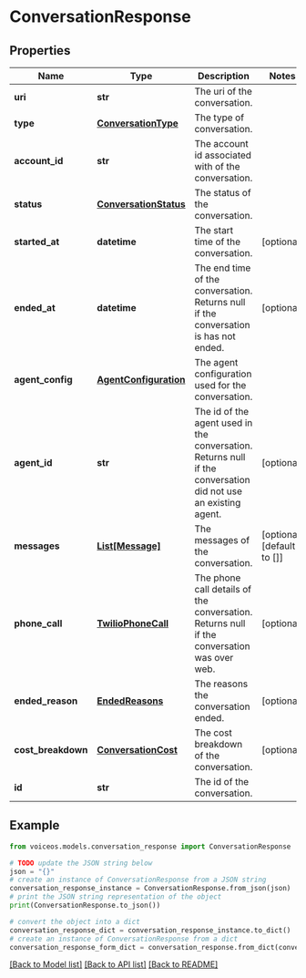 # ConversationResponse


## Properties

Name | Type | Description | Notes
------------ | ------------- | ------------- | -------------
**uri** | **str** | The uri of the conversation. | 
**type** | [**ConversationType**](ConversationType.md) | The type of conversation. | 
**account_id** | **str** | The account id associated with of the conversation. | 
**status** | [**ConversationStatus**](ConversationStatus.md) | The status of the conversation. | 
**started_at** | **datetime** | The start time of the conversation. | [optional] 
**ended_at** | **datetime** | The end time of the conversation. Returns null if the conversation is has not ended. | [optional] 
**agent_config** | [**AgentConfiguration**](AgentConfiguration.md) | The agent configuration used for the conversation. | 
**agent_id** | **str** | The id of the agent used in the conversation. Returns null if the conversation did not use an existing agent. | [optional] 
**messages** | [**List[Message]**](Message.md) | The messages of the conversation. | [optional] [default to []]
**phone_call** | [**TwilioPhoneCall**](TwilioPhoneCall.md) | The phone call details of the conversation. Returns null if the conversation was over web. | [optional] 
**ended_reason** | [**EndedReasons**](EndedReasons.md) | The reasons the conversation ended. | [optional] 
**cost_breakdown** | [**ConversationCost**](ConversationCost.md) | The cost breakdown of the conversation. | [optional] 
**id** | **str** | The id of the conversation. | 

## Example

```python
from voiceos.models.conversation_response import ConversationResponse

# TODO update the JSON string below
json = "{}"
# create an instance of ConversationResponse from a JSON string
conversation_response_instance = ConversationResponse.from_json(json)
# print the JSON string representation of the object
print(ConversationResponse.to_json())

# convert the object into a dict
conversation_response_dict = conversation_response_instance.to_dict()
# create an instance of ConversationResponse from a dict
conversation_response_form_dict = conversation_response.from_dict(conversation_response_dict)
```
[[Back to Model list]](../README.md#documentation-for-models) [[Back to API list]](../README.md#documentation-for-api-endpoints) [[Back to README]](../README.md)



